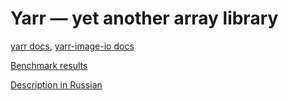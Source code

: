 Yarr — yet another array library
================================

[yarr docs](http://hackage.haskell.org/package/yarr),
[yarr-image-io docs](http://hackage.haskell.org/package/yarr-image-io)

[Benchmark results](https://github.com/leventov/yarr/blob/master/tests/bench-results.md)

[Description in Russian](https://github.com/leventov/yarr/blob/master/cg-course-paper.pdf)